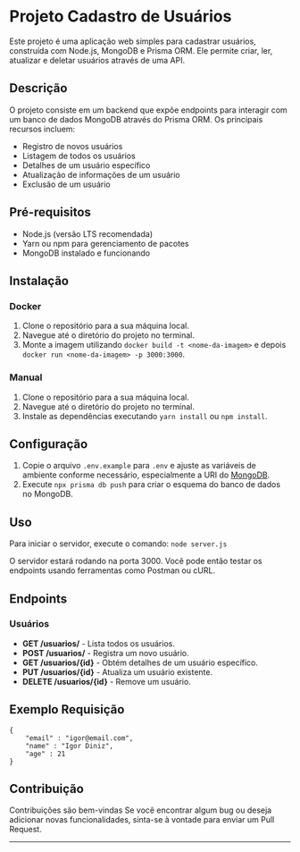 # Projeto Cadastro de Usuários

Este projeto é uma aplicação web simples para cadastrar usuários, construída com Node.js, MongoDB e Prisma ORM. Ele permite criar, ler, atualizar e deletar usuários através de uma API.

## Descrição

O projeto consiste em um backend que expõe endpoints para interagir com um banco de dados MongoDB através do Prisma ORM. Os principais recursos incluem:

- Registro de novos usuários
- Listagem de todos os usuários
- Detalhes de um usuário específico
- Atualização de informações de um usuário
- Exclusão de um usuário

## Pré-requisitos

- Node.js (versão LTS recomendada)
- Yarn ou npm para gerenciamento de pacotes
- MongoDB instalado e funcionando

## Instalação

### Docker
1. Clone o repositório para a sua máquina local.
2. Navegue até o diretório do projeto no terminal.
3. Monte a imagem utilizando `docker build -t <nome-da-imagem>` e depois `docker run <nome-da-imagem> -p 3000:3000`.

### Manual
1. Clone o repositório para a sua máquina local.
2. Navegue até o diretório do projeto no terminal.
3. Instale as dependências executando `yarn install` ou `npm install`.

## Configuração

1. Copie o arquivo `.env.example` para `.env` e ajuste as variáveis de ambiente conforme necessário, especialmente a URI do [MongoDB](https://www.mongodb.com/).
2. Execute `npx prisma db push` para criar o esquema do banco de dados no MongoDB.

## Uso

Para iniciar o servidor, execute o comando: `node server.js`


O servidor estará rodando na porta 3000. Você pode então testar os endpoints usando ferramentas como Postman ou cURL.

## Endpoints

### Usuários

- **GET /usuarios/** - Lista todos os usuários.
- **POST /usuarios/** - Registra um novo usuário.
- **GET /usuarios/{id}** - Obtém detalhes de um usuário específico.
- **PUT /usuarios/{id}** - Atualiza um usuário existente.
- **DELETE /usuarios/{id}** - Remove um usuário.

## Exemplo Requisição

```
{
    "email" : "igor@email.com",
    "name" : "Igor Diniz",
    "age" : 21
}
```

## Contribuição

Contribuições são bem-vindas Se você encontrar algum bug ou deseja adicionar novas funcionalidades, sinta-se à vontade para enviar um Pull Request.

---
